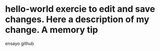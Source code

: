 hello-world
exercie to edit and save changes.
Here a description of my change.
A memory tip
===========

ensayo github
